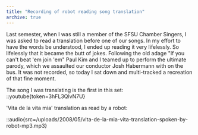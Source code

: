 ```yaml
---
title: "Recording of robot reading song translation"
archive: true
---
```


Last semester, when I was still a member of the SFSU Chamber Singers, I was
asked to read a translation before one of our songs. In my effort to have the
words be understood, I ended up reading it very lifelessly. So lifelessly that
it became the butt of jokes. Following the old adage "If you can't beat 'em
join 'em" Paul Kim and I teamed up to perform the ultimate parody, which we
assaulted our conductor Josh Habermann with on the bus. It was not recorded, so
today I sat down and multi-tracked a recreation of that fine moment.

The song I was translating is the first in this set:
::youtube{token=3hFL3QlvN7U}

'Vita de la vita mia' translation as read by a robot: 

::audio{src=/uploads/2008/05/vita-de-la-mia-vita-translation-spoken-by-robot-mp3.mp3}